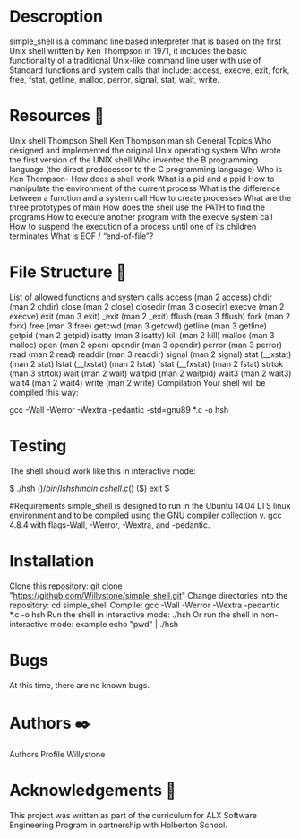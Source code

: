 # Descroption
simple_shell is a command line based interpreter that is based on the first Unix shell written by Ken Thompson in 1971, it includes the basic functionality of a traditional Unix-like command line user with use of Standard functions and system calls that include: access, execve, exit, fork, free, fstat, getline, malloc, perror, signal, stat, wait, write.
# Resources 📑
Unix shell
Thompson Shell
Ken Thompson
man sh
General Topics
Who designed and implemented the original Unix operating system
Who wrote the first version of the UNIX shell
Who invented the B programming language (the direct predecessor to the C programming language)
Who is Ken Thompson-
How does a shell work
What is a pid and a ppid
How to manipulate the environment of the current process
What is the difference between a function and a system call
How to create processes
What are the three prototypes of main
How does the shell use the PATH to find the programs
How to execute another program with the execve system call
How to suspend the execution of a process until one of its children terminates
What is EOF / “end-of-file”?

# File Structure 📁
List of allowed functions and system calls
access (man 2 access)
chdir (man 2 chdir)
close (man 2 close)
closedir (man 3 closedir)
execve (man 2 execve)
exit (man 3 exit)
_exit (man 2 _exit)
fflush (man 3 fflush)
fork (man 2 fork)
free (man 3 free)
getcwd (man 3 getcwd)
getline (man 3 getline)
getpid (man 2 getpid)
isatty (man 3 isatty)
kill (man 2 kill)
malloc (man 3 malloc)
open (man 2 open)
opendir (man 3 opendir)
perror (man 3 perror)
read (man 2 read)
readdir (man 3 readdir)
signal (man 2 signal)
stat (__xstat) (man 2 stat)
lstat (__lxstat) (man 2 lstat)
fstat (__fxstat) (man 2 fstat)
strtok (man 3 strtok)
wait (man 2 wait)
waitpid (man 2 waitpid)
wait3 (man 2 wait3)
wait4 (man 2 wait4)
write (man 2 write)
Compilation
Your shell will be compiled this way:

gcc -Wall -Werror -Wextra -pedantic -std=gnu89 *.c -o hsh 

# Testing
The shell should work like this in interactive mode:

$ ./hsh
($) /bin/ls
hsh main.c shell.c
($)
($) exit
$

#Requirements
simple_shell is designed to run in the Ubuntu 14.04 LTS linux environment and to be compiled using the GNU compiler collection v. gcc 4.8.4 with flags-Wall, -Werror, -Wextra, and -pedantic.

# Installation
Clone this repository: git clone "https://github.com/Willystone/simple_shell.git"
Change directories into the repository: cd simple_shell
Compile: gcc -Wall -Werror -Wextra -pedantic *.c -o hsh
Run the shell in interactive mode: ./hsh
Or run the shell in non-interactive mode: example echo "pwd" | ./hsh

# Bugs
At this time, there are no known bugs.

# Authors ✒️
Authors	Profile
Willystone

# Acknowledgements 🙏
This project was written as part of the curriculum for ALX Software Engineering Program in partnership with Holberton School.
